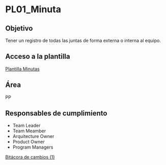 # PL01_Minuta

## Objetivo[](https://ace-software-development.github.io/Manual-de-Operaciones/docs/Plantillas/PL01_Minutas#objetivo)

Tener un registro de todas las juntas de forma externa o interna al equipo.

## Acceso a la plantilla[](https://ace-software-development.github.io/Manual-de-Operaciones/docs/Plantillas/PL01_Minutas#acceso-a-la-plantilla)

[Plantilla Minutas](https://docs.google.com/document/d/10-UWUynNbK3ekMYUJGxos3OwuTQnwsAg0n0TGzuYCkQ/edit?usp=sharing)

## Área[](https://ace-software-development.github.io/Manual-de-Operaciones/docs/Plantillas/PL01_Minutas#%C3%A1rea)

PP

## Responsables de cumplimiento[](https://ace-software-development.github.io/Manual-de-Operaciones/docs/Plantillas/PL01_Minutas#responsables-de-cumplimiento)

- Team Leader
- Team Meamber
- Arquitecture Owner
- Product Owner
- Program Managers

[Bitácora de cambios (1)](PL01_Minuta%2056a39b3d9fb14aa8bd630e7836d8fafb/Bita%CC%81cora%20de%20cambios%20(1)%2011a2106f123545f1ad8b669de29eb0a1.csv)